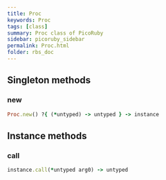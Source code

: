 ```yaml
---
title: Proc
keywords: Proc
tags: [class]
summary: Proc class of PicoRuby
sidebar: picoruby_sidebar
permalink: Proc.html
folder: rbs_doc
---
```

## Singleton methods
### new

```ruby
Proc.new() ?{ (*untyped) -> untyped } -> instance
```
## Instance methods
### call

```ruby
instance.call(*untyped arg0) -> untyped
```
